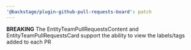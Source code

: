```yaml
---
'@backstage/plugin-github-pull-requests-board': patch
---
```


**BREAKING** The EntityTeamPullRequestsContent and EntityTeamPullRequestsCard support the ability to view the labels/tags added to each PR
